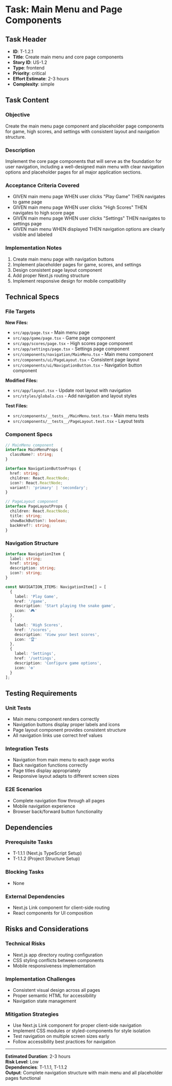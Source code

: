 # Task: Main Menu and Page Components

## Task Header
- **ID**: T-1.2.1
- **Title**: Create main menu and core page components
- **Story ID**: US-1.2
- **Type**: frontend
- **Priority**: critical
- **Effort Estimate**: 2-3 hours
- **Complexity**: simple

## Task Content

### Objective
Create the main menu page component and placeholder page components for game, high scores, and settings with consistent layout and navigation structure.

### Description
Implement the core page components that will serve as the foundation for user navigation, including a well-designed main menu with clear navigation options and placeholder pages for all major application sections.

### Acceptance Criteria Covered
- GIVEN main menu page WHEN user clicks "Play Game" THEN navigates to game page
- GIVEN main menu page WHEN user clicks "High Scores" THEN navigates to high score page
- GIVEN main menu page WHEN user clicks "Settings" THEN navigates to settings page
- GIVEN main menu WHEN displayed THEN navigation options are clearly visible and labeled

### Implementation Notes
1. Create main menu page with navigation buttons
2. Implement placeholder pages for game, scores, and settings
3. Design consistent page layout component
4. Add proper Next.js routing structure
5. Implement responsive design for mobile compatibility

## Technical Specs

### File Targets
**New Files:**
- `src/app/page.tsx` - Main menu page
- `src/app/game/page.tsx` - Game page component
- `src/app/scores/page.tsx` - High scores page component
- `src/app/settings/page.tsx` - Settings page component
- `src/components/navigation/MainMenu.tsx` - Main menu component
- `src/components/ui/PageLayout.tsx` - Consistent page layout
- `src/components/ui/NavigationButton.tsx` - Navigation button component

**Modified Files:**
- `src/app/layout.tsx` - Update root layout with navigation
- `src/styles/globals.css` - Add navigation and layout styles

**Test Files:**
- `src/components/__tests__/MainMenu.test.tsx` - Main menu tests
- `src/components/__tests__/PageLayout.test.tsx` - Layout tests

### Component Specs
```typescript
// MainMenu component
interface MainMenuProps {
  className?: string;
}

interface NavigationButtonProps {
  href: string;
  children: React.ReactNode;
  icon?: React.ReactNode;
  variant?: 'primary' | 'secondary';
}

// PageLayout component
interface PageLayoutProps {
  children: React.ReactNode;
  title: string;
  showBackButton?: boolean;
  backHref?: string;
}
```

### Navigation Structure
```typescript
interface NavigationItem {
  label: string;
  href: string;
  description: string;
  icon?: string;
}

const NAVIGATION_ITEMS: NavigationItem[] = [
  {
    label: 'Play Game',
    href: '/game',
    description: 'Start playing the snake game',
    icon: '🎮'
  },
  {
    label: 'High Scores',
    href: '/scores',
    description: 'View your best scores',
    icon: '🏆'
  },
  {
    label: 'Settings',
    href: '/settings',
    description: 'Configure game options',
    icon: '⚙️'
  }
];
```

## Testing Requirements

### Unit Tests
- Main menu component renders correctly
- Navigation buttons display proper labels and icons
- Page layout component provides consistent structure
- All navigation links use correct href values

### Integration Tests
- Navigation from main menu to each page works
- Back navigation functions correctly
- Page titles display appropriately
- Responsive layout adapts to different screen sizes

### E2E Scenarios
- Complete navigation flow through all pages
- Mobile navigation experience
- Browser back/forward button functionality

## Dependencies

### Prerequisite Tasks
- T-1.1.1 (Next.js TypeScript Setup)
- T-1.1.2 (Project Structure Setup)

### Blocking Tasks
- None

### External Dependencies
- Next.js Link component for client-side routing
- React components for UI composition

## Risks and Considerations

### Technical Risks
- Next.js app directory routing configuration
- CSS styling conflicts between components
- Mobile responsiveness implementation

### Implementation Challenges
- Consistent visual design across all pages
- Proper semantic HTML for accessibility
- Navigation state management

### Mitigation Strategies
- Use Next.js Link component for proper client-side navigation
- Implement CSS modules or styled-components for style isolation
- Test navigation on multiple screen sizes early
- Follow accessibility best practices for navigation

---

**Estimated Duration**: 2-3 hours  
**Risk Level**: Low  
**Dependencies**: T-1.1.1, T-1.1.2  
**Output**: Complete navigation structure with main menu and all placeholder pages functional